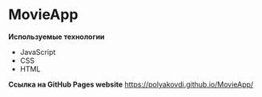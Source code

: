 # MovieApp

**Используемые технологии**
- JavaScript
- CSS
- HTML

**Ссылка на GitHub Pages website** 
https://polyakovdi.github.io/MovieApp/
